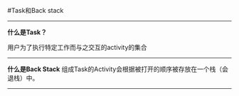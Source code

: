 #Task和Back stack


----------


**什么是Task？**

用户为了执行特定工作而与之交互的activity的集合

----------
**什么是Back Stack**
组成Task的Activity会根据被打开的顺序被存放在一个栈（会退栈）中。

----------



